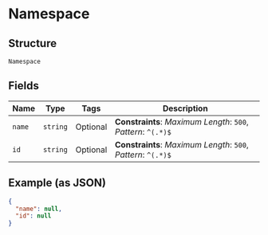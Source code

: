 
# Namespace

## Structure

`Namespace`

## Fields

| Name | Type | Tags | Description |
|  --- | --- | --- | --- |
| `name` | `string` | Optional | **Constraints**: *Maximum Length*: `500`, *Pattern*: `^(.*)$` |
| `id` | `string` | Optional | **Constraints**: *Maximum Length*: `500`, *Pattern*: `^(.*)$` |

## Example (as JSON)

```json
{
  "name": null,
  "id": null
}
```

